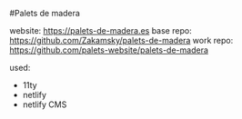 #Palets de madera

website: https://palets-de-madera.es
base repo: https://github.com/Zakamsky/palets-de-madera
work repo: https://github.com/palets-website/palets-de-madera

used:
- 11ty
- netlify
- netlify CMS
